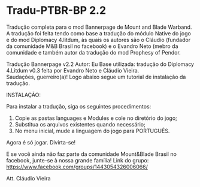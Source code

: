 ﻿# Tradu-PTBR-BP 2.2
 Tradução completa para o mod Bannerpage de Mount and Blade Warband. A tradução foi feita tendo como base a tradução do módulo Native do jogo e do mod Diplomacy 4.litdum, às quais os autores são o Cláudio (fundador da comunidade M&B Brasil no facebook) e o Evandro Neto (mebro da comunidade e também autor da tradução do mod Prophesy of Pendor.


Tradução Bannerpage v2.2
Autor: Eu
Base utilizada: tradução do Diplomacy 4.Litdum v0.3 feita por Evandro Neto e Cláudio Vieira.                                    
Saudações, guerreiro(a)!
Logo abaixo segue um tutorial de instalação da tradução. 

INSTALAÇÃO:

Para instalar a tradução, siga os seguintes procedimentos:
1) Copie as pastas languages e Modules e cole no diretório do jogo;
2) Substitua os arquivos existentes quando necessário;
3) No menu inicial, mude a linguagem do jogo para PORTUGUÊS.

Agora é só jogar. Divirta-se!

E se você ainda não faz parte da comunidade Mount&Blade Brasil no facebook, junte-se à nossa grande família!
Link do grupo: https://www.facebook.com/groups/1443054326006066/

Att.
Cláudio Vieira
